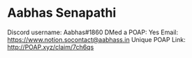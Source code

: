 # Aabhas Senapathi

Discord username: Aabhas#1860
DMed a POAP: Yes
Email: https://www.notion.socontact@aabhass.in
Unique POAP Link: http://POAP.xyz/claim/7ch6qs